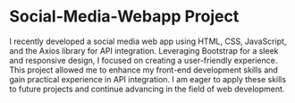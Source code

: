 # Social-Media-Webapp Project
 I recently developed a social media web app using HTML, CSS, JavaScript, and the Axios library for API integration. Leveraging Bootstrap for a sleek and responsive design, I focused on creating a user-friendly experience. This project allowed me to enhance my front-end development skills and gain practical experience in API integration. I am eager to apply these skills to future projects and continue advancing in the field of web development.
